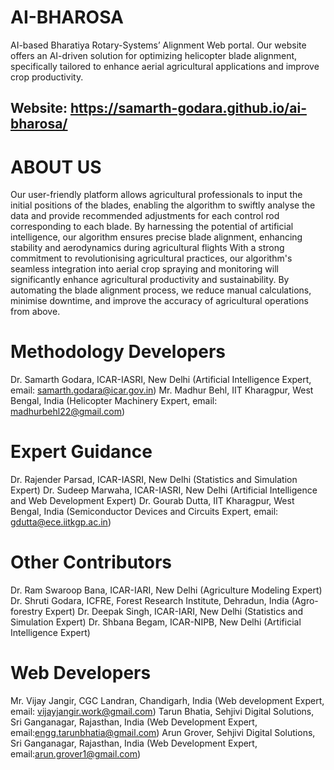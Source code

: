 # AI-BHAROSA
AI-based Bharatiya Rotary-Systems’ Alignment Web portal. Our website offers an AI-driven solution for optimizing helicopter blade alignment, specifically tailored to enhance aerial agricultural applications and improve crop productivity.

## Website: https://samarth-godara.github.io/ai-bharosa/

# ABOUT US
Our user-friendly platform allows agricultural professionals to input the initial positions of the blades, enabling the algorithm to swiftly analyse the data and provide recommended adjustments for each control rod corresponding to each blade. By harnessing the potential of artificial intelligence, our algorithm ensures precise blade alignment, enhancing stability and aerodynamics during agricultural flights With a strong commitment to revolutionising agricultural practices, our algorithm's seamless integration into aerial crop spraying and monitoring will significantly enhance agricultural productivity and sustainability. By automating the blade alignment process, we reduce manual calculations, minimise downtime, and improve the accuracy of agricultural operations from above.

# Methodology Developers
Dr. Samarth Godara, ICAR-IASRI, New Delhi (Artificial Intelligence Expert, email: samarth.godara@icar.gov.in)
Mr. Madhur Behl, IIT Kharagpur, West Bengal, India (Helicopter Machinery Expert, email: madhurbehl22@gmail.com)

# Expert Guidance
Dr. Rajender Parsad, ICAR-IASRI, New Delhi (Statistics and Simulation Expert)
Dr. Sudeep Marwaha, ICAR-IASRI, New Delhi (Artificial Intelligence and Web Development Expert)
Dr. Gourab Dutta, IIT Kharagpur, West Bengal, India (Semiconductor Devices and Circuits Expert, email: gdutta@ece.iitkgp.ac.in)

# Other Contributors
Dr. Ram Swaroop Bana, ICAR-IARI, New Delhi (Agriculture Modeling Expert)
Dr. Shruti Godara, ICFRE, Forest Research Institute, Dehradun, India (Agro-forestry Expert)
Dr. Deepak Singh, ICAR-IARI, New Delhi (Statistics and Simulation Expert)
Dr. Shbana Begam, ICAR-NIPB, New Delhi (Artificial Intelligence Expert)

# Web Developers
Mr. Vijay Jangir, CGC Landran, Chandigarh, India (Web development Expert, email: vijayjangir.work@gmail.com)
Tarun Bhatia, Sehjivi Digital Solutions, Sri Ganganagar, Rajasthan, India (Web Development Expert, email:engg.tarunbhatia@gmail.com)
Arun Grover, Sehjivi Digital Solutions, Sri Ganganagar, Rajasthan, India (Web Development Expert, email:arun.grover1@gmail.com)
